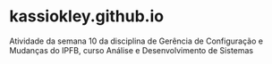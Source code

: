 # kassiokley.github.io
Atividade da semana 10 da disciplina de Gerência de Configuração e Mudanças do IPFB, curso Análise e Desenvolvimento de Sistemas
